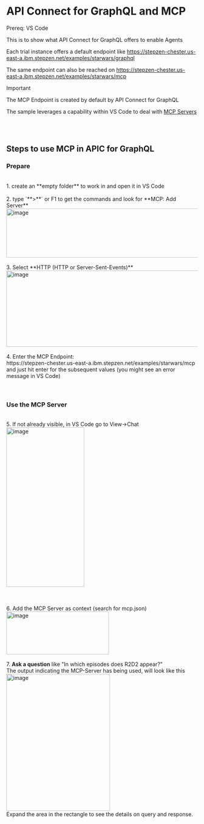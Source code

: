 # API Connect for GraphQL and MCP

Prereq: VS Code

This is to show what API Connect for GraphQL offers to enable Agents 

Each trial instance offers a default endpoint like
https://stepzen-chester.us-east-a.ibm.stepzen.net/examples/starwars/graphql 

The same endpoint can also be reached on
https://stepzen-chester.us-east-a.ibm.stepzen.net/examples/starwars/mcp

> [!IMPORTANT]
> The MCP Endpoint is created by default by API Connect for GraphQL

The sample leverages a capability within VS Code to deal with [MCP Servers](https://code.visualstudio.com/docs/copilot/customization/mcp-servers)

<br><br>
## Steps to use MCP in APIC for GraphQL
### Prepare
<br>
1. create an **empty folder** to work in and open it in VS Code
<br><br>
2. type `**>**` or F1 to get the commands and look for **MCP: Add Server**<br>
<img width="889" height="129" alt="image" src="https://github.com/user-attachments/assets/6be916e4-0eda-404f-a3c3-cbbd629e5909" /><br>
<br>
3. Select **HTTP (HTTP or Server-Sent-Events)**<br>
   <img width="714" height="201" alt="image" src="https://github.com/user-attachments/assets/0f7a0907-4465-4d16-bac6-399562144a58" /><br>
<br>
4. Enter the MCP Endpoint:<br>
   https://stepzen-chester.us-east-a.ibm.stepzen.net/examples/starwars/mcp<br>
   and just hit enter for the subsequent values (you might see an error message in VS Code)<br>
<br><br>

### Use the MCP Server
<br>
5. If not already visible, in VS Code go to View->Chat<br>
<img width="205" height="420" alt="image" src="https://github.com/user-attachments/assets/40ff61dc-59ae-4315-82ce-38d451f146ff" />

<br><br>
6. Add the MCP Server as context (search for mcp.json) <br>
   <img width="270" height="113" alt="image" src="https://github.com/user-attachments/assets/1e036a46-973a-476d-b167-58dd32f264cc" /><br>
<br>
7. **Ask a question** like "In which episodes does R2D2 appear?"<br>
The output indicating the MCP-Server has being used, will look like this<br>
<img width="273" height="361" alt="image" src="https://github.com/user-attachments/assets/21733fe2-9b76-47cd-9d84-c66514fef5b6" /><br>
Expand the area in the rectangle to see the details on query and response.
